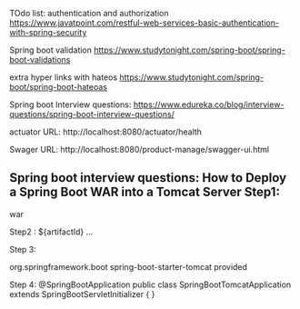 
TOdo list:
authentication and authorization
https://www.javatpoint.com/restful-web-services-basic-authentication-with-spring-security

Spring boot validation
https://www.studytonight.com/spring-boot/spring-boot-validations


extra hyper links with hateos
https://www.studytonight.com/spring-boot/spring-boot-hateoas

Spring  boot Interview questions:
https://www.edureka.co/blog/interview-questions/spring-boot-interview-questions/

actuator URL:
http://localhost:8080/actuator/health

Swager URL:
http://localhost:8080/product-manage/swagger-ui.html


Spring boot interview questions:
How to Deploy a Spring Boot WAR into a Tomcat Server
Step1:
------
<packaging>war</packaging>

Step2 :
<build>
    <finalName>${artifactId}</finalName>
    ... 
</build>

Step 3:

<dependency>
   <groupId>org.springframework.boot</groupId>
   <artifactId>spring-boot-starter-tomcat</artifactId>
   <scope>provided</scope>
</dependency>


Step 4:
@SpringBootApplication
public class SpringBootTomcatApplication extends SpringBootServletInitializer {
}